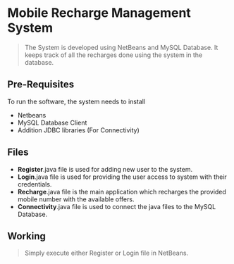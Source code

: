 # Mobile Recharge Management System
> The System is developed using NetBeans and MySQL Database. It keeps track of all the recharges done using the system in the database.

## Pre-Requisites 
To run the software, the system needs to install 
- Netbeans 
- MySQL Database Client
- Addition JDBC libraries (For Connectivity)

## Files
- **Register**.java file is used for adding new user to the system.
- **Login**.java file is used for providing the user access to system with their credentials.
- **Recharge**.java file is the main application which recharges the provided mobile number with the available offers.
- **Connectivity**.java file is used to connect the java files to the MySQL Database.

## Working
> Simply execute either Register or Login file in NetBeans.
